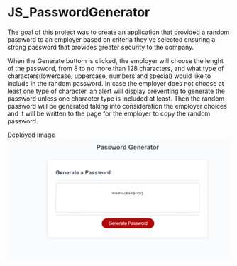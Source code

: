 # JS_PasswordGenerator
The goal of this project was to create an application that provided a random password to an employer based on criteria they've selected ensuring a strong password that provides greater security to the company.

When the Generate buttom is clicked, the employer will choose the lenght of the password, from 8 to no more than 128 characters, and what type of characters(lowercase, uppercase, numbers and special) would like to include in the random password. In case the employer does not choose at least one type of character, an alert will display preventing to generate the password unless one character type is included at least.
Then the random password will be generated taking into consideration the employer choices and it will be written to the page for the employer to copy the random password.

Deployed image
<img src=".\Assets\deployed app.PNG">

